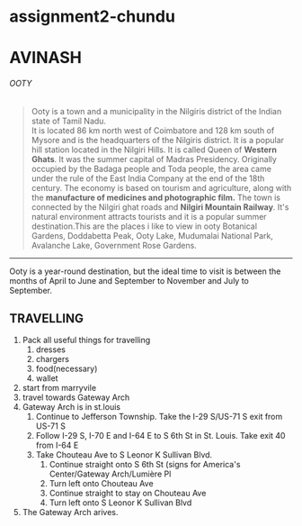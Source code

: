 # assignment2-chundu
# AVINASH
###### OOTY

 > Ooty is a town and a municipality in the Nilgiris district of the Indian state of Tamil Nadu. <br> It is located 86 km north west of Coimbatore and 128 km south of Mysore and is the headquarters of the Nilgiris district. It is a popular hill station located in the Nilgiri Hills. It is called Queen of **Western Ghats**. It was the summer capital of Madras Presidency. Originally occupied by the Badaga people and Toda people, the area came under the rule of the East India Company at the end of the 18th century. The economy is based on tourism and agriculture, along with the **manufacture of medicines and photographic film.** The town is connected by the Nilgiri ghat roads and **Nilgiri Mountain Railway**. It's natural environment attracts tourists and it is a popular summer destination.This are the places i like to view in ooty Botanical Gardens, Doddabetta Peak, Ooty Lake, Mudumalai National Park, Avalanche Lake, Government Rose Gardens.

 -----

 Ooty is a year-round destination, but the ideal time to visit is between the months of April to June and September to November and July to September.

 ## TRAVELLING
1. Pack all useful things for travelling
    1. dresses
    2. chargers
    3. food(necessary)
    4. wallet
2. start from marryvile
3. travel towards  Gateway Arch
4. Gateway Arch is in st.louis
    1.  Continue to Jefferson Township. Take the I-29 S/US-71 S exit from US-71 S
    2. Follow I-29 S, I-70 E and I-64 E to S 6th St in St. Louis. Take exit 40 from I-64 E
    3. Take Chouteau Ave to S Leonor K Sullivan Blvd.
        1. Continue straight onto S 6th St (signs for America's Center/Gateway Arch/Lumière Pl
        2. Turn left onto Chouteau Ave
        3. Continue straight to stay on Chouteau Ave
        4. Turn left onto S Leonor K Sullivan Blvd
5. The Gateway Arch arives.